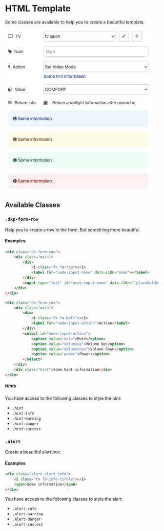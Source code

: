 # HTML Template

Some classes are available to help you to create a beautiful template.

![editor-template.png](editor-template.png)

## Available Classes

### `.dxp-form-row`

Help you to create a row in the form. But something more beautiful.

#### Examples

```html
<div class="dx-form-row">
    <div class="main">
        <div>
            <i class="fa fa-tag"></i>
            <label for="node-input-name" data-i18n="name"></label>
        </div>
        <input type="text" id="node-input-name" data-i18n="[placeholder]name"/>
    </div>
</div>
```

```html
<div class="dx-form-row">
    <div class="main">
        <div>
            <i class="fa fa-bolt"></i>
            <label for="node-input-action">Action</label>
        </div>
        <select id="node-input-action">
            <option value="mute">Mute</option>
            <option value="volumeup">Volume Up</option>
            <option value="volumedown">Volume Down</option>
            <option value="power">Power</option>
        </select>
    </div>
    <div class="hint">Some hint information</div>
</div>
```

##### Hints

You have access to the following classes to style the hint:

- `.hint`
- `.hint-info`
- `.hint-warning`
- `.hint-danger`
- `.hint-success`

### `.alert`

Create a beautiful alert box.

#### Examples

```html
<div class="alert alert-info">
    <i class="fa fa-info-circle"></i>
    <span>Some information</span>
</div>
```

You have access to the following classes to style the alert:

- `.alert-info`
- `.alert-warning`
- `.alert-danger`
- `.alert-success`
